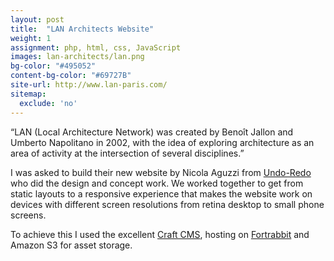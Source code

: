 ```yaml
---
layout: post
title:  "LAN Architects Website"
weight: 1
assignment: php, html, css, JavaScript
images: lan-architects/lan.png
bg-color: "#495052"
content-bg-color: "#69727B"
site-url: http://www.lan-paris.com/
sitemap:
  exclude: 'no'
---
```

“LAN (Local Architecture Network) was created by Benoît Jallon and Umberto Napolitano in 2002, with the idea of exploring architecture as an area of activity at the intersection of several disciplines.”

I was asked to build their new website by Nicola Aguzzi from [Undo-Redo](http://www.undo-redo.com) who did the design and concept work. We worked together to get from static layouts to a responsive experience that makes the website work on devices with different screen resolutions from retina desktop to small phone screens.

To achieve this I used the excellent [Craft CMS](https://craftcms.com), hosting on [Fortrabbit](https://www.fortrabbit.com) and Amazon S3 for asset storage.
